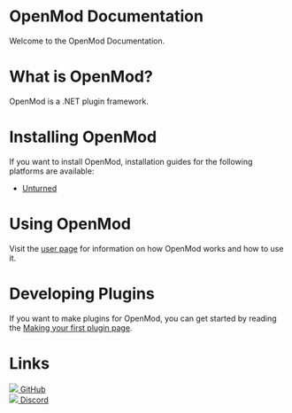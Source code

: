 # OpenMod Documentation
Welcome to the OpenMod Documentation.

# What is OpenMod?
OpenMod is a .NET plugin framework.

# Installing OpenMod
If you want to install OpenMod, installation guides for the following platforms are available:
- [Unturned](userdoc/installation/unturned.md)

# Using OpenMod
Visit the [user page](userdoc/intro.md) for information on how OpenMod works and how to use it.

# Developing Plugins
If you want to make plugins for OpenMod, you can get started by reading the [Making your first plugin page](devdoc/guides/getting-started.md).

# Links
[![](https://img.shields.io/github/stars/openmod/openmod?style=for-the-badge&logo=GitHub) GitHub](https://github.com/openmod/openmod)  
[![](https://img.shields.io/discord/666327627124047872?label=Discord&style=for-the-badge&logo=Discord) Discord](https://discord.com/invite/jRrCJVm)